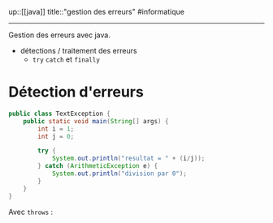 up::[[java]]
title::"gestion des erreurs"
#informatique

----

Gestion des erreurs avec java.

 - détections / traitement des erreurs
     - `try` `catch` et `finally`

# Détection d'erreurs

```java
public class TextException {
    public static void main(String[] args) {
        int i = 1;
        int j = 0;

        try {
            System.out.println("resultat = " + (i/j));
        } catch (ArithmeticException e) {
            System.out.println("division par 0");
        }
    }
}
```


Avec `throws` :
```java

```

